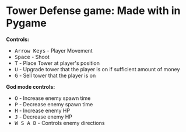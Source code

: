 # Tower Defense game: Made with in Pygame
**Controls:**
- <kbd>Arrow Keys</kbd> - Player Movement
- <kbd>Space</kbd> - Shoot
- <kbd>T</kbd> - Place Tower at player's position
- <kbd>U</kbd> - Upgrade tower that the player is on if sufficient amount of money
- <kbd>G</kbd> - Sell tower that the player is on

**God mode controls:**
- <kbd>O</kbd> - Increase enemy spawn time
- <kbd>P</kbd> - Decrease enemy spawn time
- <kbd>H</kbd> - Increase enemy HP
- <kbd>J</kbd> - Decrease enemy HP
- <kbd>W S A D</kbd> - Controls enemy directions